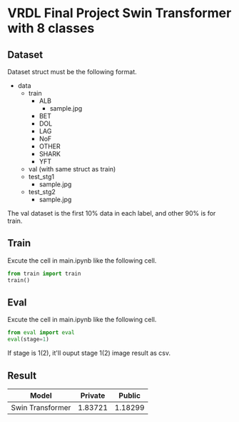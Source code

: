 # VRDL Final Project Swin Transformer with 8 classes

## Dataset

Dataset struct must be the following format.

- data
  - train
    - ALB
      - sample.jpg
    - BET
    - DOL
    - LAG
    - NoF
    - OTHER
    - SHARK
    - YFT
  - val (with same struct as train)
  - test_stg1
    - sample.jpg
  - test_stg2
    - sample.jpg

The val dataset is the first 10% data in each label, and other 90% is for train.

## Train

Excute the cell in main.ipynb like the following cell.

```python
from train import train
train()
```

## Eval

Excute the cell in main.ipynb like the following cell.

```python
from eval import eval
eval(stage=1)
```

If stage is 1(2), it'll ouput stage 1(2) image result as csv.

## Result

| Model            | Private | Public  |
| ---------------- | ------- | ------- |
| Swin Transformer | 1.83721 | 1.18299 |
